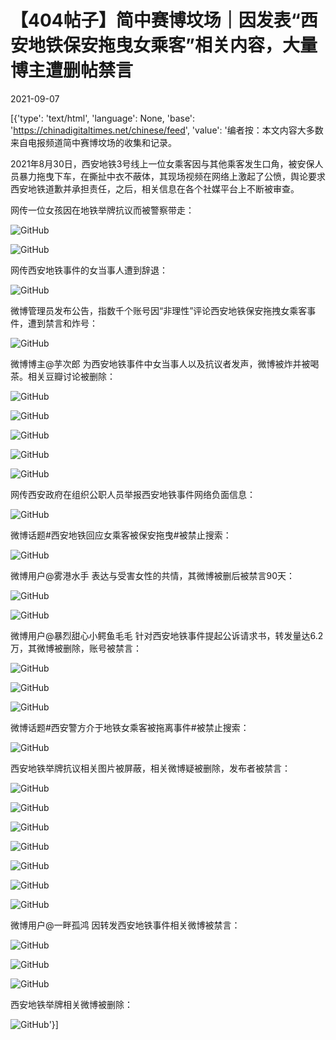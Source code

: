 # 【404帖子】简中赛博坟场｜因发表“西安地铁保安拖曳女乘客”相关内容，大量博主遭删帖禁言

2021-09-07

[{'type': 'text/html', 'language': None, 'base': 'https://chinadigitaltimes.net/chinese/feed', 'value': '编者按：本文内容大多数来自电报频道简中赛博坟场的收集和记录。

2021年8月30日，西安地铁3号线上一位女乘客因与其他乘客发生口角，被安保人员暴力拖曳下车，在撕扯中衣不蔽体，其现场视频在网络上激起了公愤，舆论要求西安地铁道歉并承担责任，之后，相关信息在各个社媒平台上不断被审查。

网传一位女孩因在地铁举牌抗议而被警察带走：

![GitHub](https://chinadigitaltimes.net/chinese/files/2021/09/image-1630997122195.png)

![GitHub](https://chinadigitaltimes.net/chinese/files/2021/09/image-1630997060317.png)

网传西安地铁事件的女当事人遭到辞退：

![GitHub](https://chinadigitaltimes.net/chinese/files/2021/09/IMG_0573-scaled.jpg)

微博管理员发布公告，指数千个账号因“非理性”评论西安地铁保安拖拽女乘客事件，遭到禁言和炸号：

![GitHub](https://chinadigitaltimes.net/chinese/files/2021/09/西安地铁炸号.png)

微博博主@芋次郎 为西安地铁事件中女当事人以及抗议者发声，微博被炸并被喝茶。相关豆瓣讨论被删除：

![GitHub](https://chinadigitaltimes.net/chinese/files/2021/09/IMG_0575.jpg)

![GitHub](https://chinadigitaltimes.net/chinese/files/2021/09/IMG_0576.jpg)

![GitHub](https://chinadigitaltimes.net/chinese/files/2021/09/IMG_0577.jpg)

![GitHub](https://chinadigitaltimes.net/chinese/files/2021/09/IMG_0578.jpg)

![GitHub](https://chinadigitaltimes.net/chinese/files/2021/09/IMG_0579.jpg)

网传西安政府在组织公职人员举报西安地铁事件网络负面信息：

![GitHub](https://chinadigitaltimes.net/chinese/files/2021/09/IMG_0547-scaled.jpg)

微博话题#西安地铁回应女乘客被保安拖曳#被禁止搜索：

![GitHub](https://chinadigitaltimes.net/chinese/files/2021/09/IMG_0581.jpg)

微博用户@雾港水手 表达与受害女性的共情，其微博被删后被禁言90天：

![GitHub](https://chinadigitaltimes.net/chinese/files/2021/09/IMG_0582.jpg)

![GitHub](https://chinadigitaltimes.net/chinese/files/2021/09/IMG_0583.jpg)

微博用户@暴烈甜心小鳄鱼毛毛 针对西安地铁事件提起公诉请求书，转发量达6.2万，其微博被删除，账号被禁言：

![GitHub](https://chinadigitaltimes.net/chinese/files/2021/09/IMG_0585.jpg)

![GitHub](https://chinadigitaltimes.net/chinese/files/2021/09/IMG_0586.jpg)

![GitHub](https://chinadigitaltimes.net/chinese/files/2021/09/IMG_0587.jpg)

微博话题#西安警方介于地铁女乘客被拖离事件#被禁止搜索：

![GitHub](https://chinadigitaltimes.net/chinese/files/2021/09/IMG_0588.jpg)

西安地铁举牌抗议相关图片被屏蔽，相关微博疑被删除，发布者被禁言：

![GitHub](https://chinadigitaltimes.net/chinese/files/2021/09/IMG_0589.jpg)

![GitHub](https://chinadigitaltimes.net/chinese/files/2021/09/IMG_0590.jpg)

![GitHub](https://chinadigitaltimes.net/chinese/files/2021/09/IMG_0591.jpg)

![GitHub](https://chinadigitaltimes.net/chinese/files/2021/09/IMG_0592.jpg)

![GitHub](https://chinadigitaltimes.net/chinese/files/2021/09/IMG_0593.jpg)

![GitHub](https://chinadigitaltimes.net/chinese/files/2021/09/IMG_0594.jpg)

![GitHub](https://chinadigitaltimes.net/chinese/files/2021/09/IMG_0595.jpg)

微博用户@一畔孤鸿 因转发西安地铁事件相关微博被禁言：

![GitHub](https://chinadigitaltimes.net/chinese/files/2021/09/IMG_0546.jpg)

![GitHub](https://chinadigitaltimes.net/chinese/files/2021/09/IMG_0545.jpg)

![GitHub](https://chinadigitaltimes.net/chinese/files/2021/09/IMG_0544.jpg)

西安地铁举牌相关微博被删除：

![GitHub](https://chinadigitaltimes.net/chinese/files/2021/09/IMG_0543.jpg)'}]